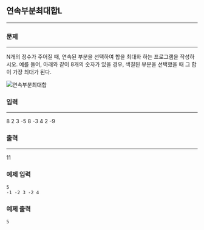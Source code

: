 ## 연속부분최대합L
***
### 문제
***
N개의 정수가 주어질 때, 연속된 부분을 선택하여 합을 최대화 하는 프로그램을 작성하시오. 예를 들어, 아래와 같이 8개의 숫자가 있을 경우, 색칠된 부분을 선택했을 때 그 합이 가장 최대가 된다.

![연속부분최대합](https://user-images.githubusercontent.com/12872904/57273079-6797fb00-70d1-11e9-8ec7-721a674dd8cd.png)


### 입력
***
8
2 3 -5 8 -3 4 2 -9


### 출력
***
11

### 예제 입력
```
5
-1 -2 3 -2 4
```
### 예제 출력
```
5
```
